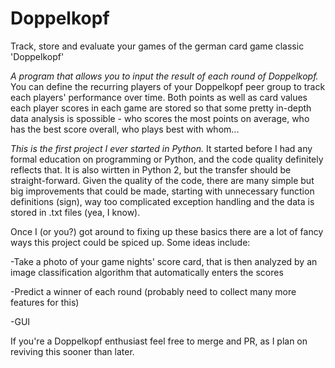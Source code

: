 # Doppelkopf
Track, store and evaluate your games of the german card game classic 'Doppelkopf'

*A program that allows you to input the result of each round of Doppelkopf.* You can define the recurring players of your Doppelkopf peer group to track each players' performance over time. Both points as well as card values each player scores in each game are stored so that some pretty in-depth data analysis is spossible - who scores the most points on average, who has the best score overall, who plays best with whom...

*This is the first project I ever started in Python.* It started before I had any formal education on programming or Python, and the code quality definitely reflects that. It is also wirtten in Python 2, but the transfer should be straight-forward. Given the quality of the code, there are many simple but big improvements that could be made, starting with unnecessary function definitions (sign), way too complicated exception handling and the data is stored in .txt files (yea, I know).

Once I (or you?) got around to fixing up these basics there are a lot of fancy ways this project could be spiced up. Some ideas include:

-Take a photo of your game nights' score card, that is then analyzed by an image classification algorithm that automatically enters the scores

-Predict a winner of each round (probably need to collect many more features for this)

-GUI

If you're a Doppelkopf enthusiast feel free to merge and PR, as I plan on reviving this sooner than later.

